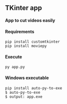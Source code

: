 ## TKinter app 

#### App to cut videos easily

#### Requirements
````
pip install customtkinter
pip install moviepy
````

#### Execute

````
py app.py
````

#### Windows executable
````
pip install auto-py-to-exe
$ auto-py-to-exe
$ output: app.exe
````
